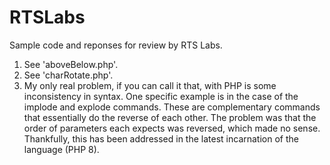 # RTSLabs

Sample code and reponses for review by RTS Labs.

1. See 'aboveBelow.php'.
2. See 'charRotate.php'.
3. My only real problem, if you can call it that, with PHP is some inconsistency in syntax. One specific example is in the case of the implode and explode commands. These are complementary commands that essentially do the reverse of each other. The problem was that the order of parameters each expects was reversed, which made no sense. Thankfully, this has been addressed in the latest incarnation of the language (PHP 8).
